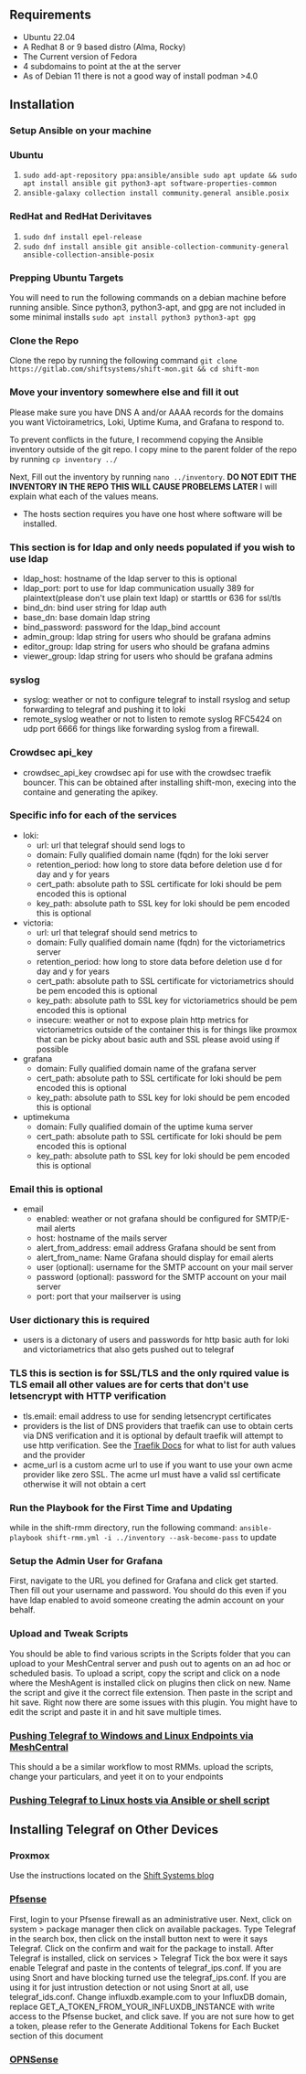 ## Requirements
* Ubuntu 22.04
* A Redhat 8 or 9 based distro (Alma, Rocky)
* The Current version of Fedora
* 4 subdomains to point at the at the server
* As of Debian 11 there is not a good way of install podman >4.0

## Installation

### Setup Ansible on your machine 

### Ubuntu
1. ```sudo add-apt-repository ppa:ansible/ansible sudo apt update && sudo apt install ansible git python3-apt software-properties-common```
2. ```ansible-galaxy collection install community.general ansible.posix```


### RedHat and RedHat Derivitaves
1. ```sudo dnf install epel-release```
2. ```sudo dnf install ansible git ansible-collection-community-general ansible-collection-ansible-posix```

### Prepping Ubuntu Targets
You will need to run the following commands on a debian machine before running ansible. Since python3, python3-apt, and gpg are not included in some minimal installs
```sudo apt install python3 python3-apt gpg```
### Clone the Repo
Clone the repo by running the following command ```git clone https://gitlab.com/shiftsystems/shift-mon.git && cd shift-mon```

### Move your inventory somewhere else and fill it out
Please make sure you have DNS A and/or AAAA records for the domains you want Victoirametrics, Loki, Uptime Kuma, and Grafana to respond to. 

To prevent conflicts in the future, I recommend copying the Ansible inventory outside of the git repo. I copy mine to the parent folder of the repo by running ```cp inventory ../```

Next, Fill out the inventory by running ```nano ../inventory```.
**DO NOT EDIT THE INVENTORY IN THE REPO THIS WILL CAUSE PROBELEMS LATER**
I will explain what each of the values means.
* The hosts section requires you have one host where software will be installed. 

### This section is for ldap and only needs populated if you wish to use ldap
* ldap_host: hostname of the ldap server to this is optional
* ldap_port: port to use for ldap communication usually 389 for plaintext(please don't use plain text ldap) or starttls or 636 for ssl/tls
* bind_dn: bind user string for ldap auth
* base_dn: base domain ldap string
* bind_password: password for the ldap_bind account
* admin_group: ldap string for users who should be grafana admins
* editor_group: ldap string for users who should be grafana admins
* viewer_group: ldap string for users who should be grafana admins


### syslog
* syslog: weather or not to configure telegraf to install rsyslog and setup forwarding to telegraf and pushing it to loki
* remote_syslog weather or not to listen to remote syslog RFC5424 on udp port 6666 for things like forwarding syslog from a firewall.

### Crowdsec api_key
* crowdsec_api_key crowdsec api for use with the crowdsec traefik bouncer. This can be obtained after installing shift-mon, execing into the containe and generating the apikey. 

### Specific info for each of the services 
* loki:
  * url: url that telegraf should send logs to
  * domain: Fully qualified domain name (fqdn) for the loki server
  * retention_period: how long to store data before deletion use d for day and y for years
  * cert_path:  absolute path to SSL certificate for loki should be pem encoded this is optional
  * key_path:  absolute path to SSL key for loki should be pem encoded this is optional
* victoria:
  * url: url that telegraf should send metrics to
  * domain: Fully qualified domain name (fqdn) for the victoriametrics server
  * retention_period: how long to store data before deletion use d for day and y for years
  * cert_path:  absolute path to SSL certificate for victoriametrics should be pem encoded this is optional
  * key_path:  absolute path to SSL key for victoriametrics should be pem encoded this is optional
  * insecure: weather or not to expose plain http metrics for victoriametrics outside of the container this is for things like proxmox that can be picky about basic auth and SSL please avoid using if possible
* grafana
  * domain: Fully qualified domain name of the grafana server
  * cert_path:  absolute path to SSL certificate for loki should be pem encoded this is optional
  * key_path:  absolute path to SSL key for loki should be pem encoded this is optional
* uptimekuma
  * domain: Fully qualified domain of the uptime kuma server
  * cert_path:  absolute path to SSL certificate for loki should be pem encoded this is optional
  * key_path:  absolute path to SSL key for loki should be pem encoded this is optional

### Email this is optional
* email
  * enabled: weather or not grafana should be configured for SMTP/E-mail alerts
  * host: hostname of the mails server
  * alert_from_address: email address Grafana should be sent from
  * alert_from_name: Name Grafana should display for email alerts
  * user (optional): username for the SMTP account on your mail server
  * password (optional):  password for the SMTP account on your mail server
  * port: port that your mailserver is using

### User dictionary this is required
* users is a dictonary of users and passwords for http basic auth for loki and victoriametrics that also gets pushed out to telegraf

### TLS this is section is for SSL/TLS and the only rquired value is TLS email all other values are for certs that don't use letsencrypt with HTTP verification
* tls.email: email address to use for sending letsencrypt certificates
* providers is the list of DNS providers that traefik can use to obtain certs via DNS verification and it is optional by default traefik will attempt to use http verification. See the [Traefik Docs](https://doc.traefik.io/traefik/https/acme/#providers) for what to list for auth values and the provider
* acme_url is a custom acme url to use if you want to use your own acme provider like zero SSL. The acme url must have a valid ssl certificate otherwise it will not obtain a cert

### Run the Playbook for the First Time and Updating
while in the shift-rmm directory, run the following command:
```ansible-playbook shift-rmm.yml -i ../inventory --ask-become-pass```
to update

### Setup the Admin User for Grafana
First, navigate to the URL you defined for Grafana and click get started.
Then fill out your username and password. You should do this even if you have ldap enabled to avoid someone creating the admin account on your behalf.


### Upload and Tweak Scripts 
You should be able to find various scripts in the Scripts folder that you can upload to your MeshCentral server and push out to agents on an ad hoc or scheduled basis. To upload a script, copy the script and click on a node where the MeshAgent is installed click on plugins then click on new. Name the script and give it the correct file extension. Then paste in the script and hit save. Right now there are some issues with this plugin. You might have to edit the script and paste it in and hit save multiple times. 


### [Pushing Telegraf to Windows and Linux Endpoints via MeshCentral](docs/Telegraf/Windows.md)
This should a be a similar workflow to most RMMs. upload the scripts, change your particulars, and yeet it on to your endpoints


### [Pushing Telegraf to Linux hosts via Ansible or shell script](docs/Telegraf/Linux.md)


## Installing Telegraf on Other Devices

### Proxmox
Use the instructions located on the [Shift Systems blog](https://shiftsystems.net/blog/proxmox-metrics-to-influx/)

### [Pfsense](docs/Telegraf/PFSense.md)
First, login to your Pfsense firewall as an administrative user.
Next, click on system > package manager then click on available packages.
Type Telegraf in the search box, then click on the install button next to were it says Telegraf.
Click on the confirm and wait for the package to install.
After Telegraf is installed, click on services > Telegraf
Tick the box were it says enable Telegraf and paste in the contents of telegraf_ips.conf. If you are using Snort and have blocking turned use the telegraf_ips.conf. If you are using it for just intrustion detection or not using Snort at all, use telegraf_ids.conf.
Change influxdb.example.com to your InfluxDB domain, replace GET_A_TOKEN_FROM_YOUR_INFLUXDB_INSTANCE with write access to the Pfsense bucket, and click save.
If you are not sure how to get a token, please refer to the Generate Additional Tokens for Each Bucket section of this document


### [OPNSense](docs/Telegraf/OPNSense.md)
